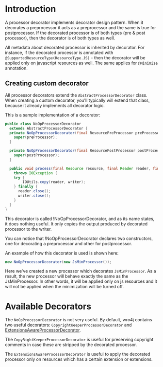 # Introduction
A processor decorator implements decorator design pattern. When it decorates a preprocessor it acts as a preprocessor and the same is true for postprocessor. If the decorated processor is of both types (pre & post processor), then the decorator is of both types as well.

All metadata about decorated processor is inherited by decorator. For instance, if the decorated processor is annotated with ```@SupportedResourceType(ResourceType.JS)``` - then the decorator will be applied only on javascript resources as well. The same applies for ```@Minimize``` annotation.

## Creating custom decorator
All processor decorators extend the ```AbstractProcessorDecorator``` class. When creating a custom decorator, you'll typically will extend that class, because it already implements all decorator logic.

This is a sample implementation of a decorator:

```java
public class NoOpProcessorDecorator
  extends AbstractProcessorDecorator {
  private NoOpProcessorDecorator(final ResourcePreProcessor preProcessor) {
    super(preProcessor);
  }

  private NoOpProcessorDecorator(final ResourcePostProcessor postProcessor) {
    super(postProcessor);
  }

  public void process(final Resource resource, final Reader reader, final Writer writer)
    throws IOException {
    try {
    	IOUtils.copy(reader, writer);
    } finally {
      reader.close();
      writer.close();
    }
  }
}
```

This decorator is called !NoOpProcessorDecorator, and as its name states, it does nothing useful. It only copies the output produced by decorated processor to the writer. 

You can notice that !NoOpProcessorDecorator declares two constructors, one for decorating a preprocessor and other for postprocessor. 

An example of how this decorator is used is shown here:

```java
new NoOpProcessorDecorator(new JsMinProcessor());	
```
Here we've created a new processor which decorates ```JsMinProcessor```. As a result, the new processor will behave exactly the same as the JsMinProcessor. In other words, it will be applied only on js resources and it will not be applied when the minimization will be turned off.

# Available Decorators
The ```NoOpProcessorDecorator``` is not very useful. By default, wro4j contains two useful decorators: ```CopyrightKeeperProcessorDecorator``` and [ExtensionsAwareProcessorDecorator](ExtensionsAwareProcessorDecorator).

The ```CopyRightKeeperProcessorDecorator``` is useful for preserving copyright comments in case these are stripped by the decorated prcoessor. 

The ```ExtensionsAwareProcessorDecorator``` is useful to apply the decorated processor only on  resources which has a certain extension or extensions. 